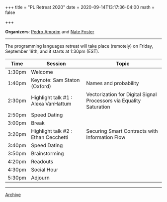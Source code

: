 +++
title = "PL Retreat 2020"
date = 2020-09-14T13:17:36-04:00
math = false

+++

**Organizers**: [Pedro Amorim](https://www.cs.cornell.edu/~pamorim/) and [Nate Foster](https://www.cs.cornell.edu/~jnfoster/)

---
The programming languages retreat will take place (remotely) on Friday, September 18th, and it starts at 1:30pm (EST).


| Time         | Session       | Topic |
|-----------------|-------------|-----------|
| 1:30pm | Welcome |  |
| 1:40pm | Keynote: Sam Staton (Oxford) | Names and probability  |
| 2:30pm | Highlight talk #1 : Alexa VanHattum | Vectorization for Digital Signal Processors via Equality Saturation |
| 2:50pm | Speed Dating |  |
| 3:00pm | Break |  |
| 3:20pm | Highlight talk #2 : Ethan Cecchetti | Securing Smart Contracts with Information Flow |
| 3:40pm | Speed Dating |  |
| 3:50pm | Brainstorming |  |
| 4:20pm | Readouts |  |
| 4:30pm | Social Hour |  |
| 5:30pm | Adjourn |  |

---

[Archive](../)
